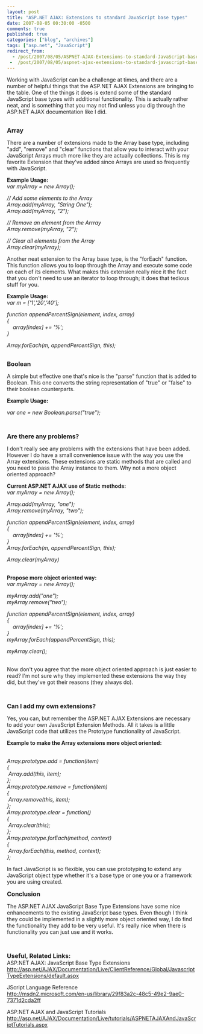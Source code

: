 ```yaml
---
layout: post
title: "ASP.NET AJAX: Extensions to standard JavaScript base types"
date: 2007-08-05 00:30:00 -0500
comments: true
published: true
categories: ["blog", "archives"]
tags: ["asp.net", "JavaScript"]
redirect_from: 
  - /post/2007/08/05/ASPNET-AJAX-Extensions-to-standard-JavaScript-base-types
 -  /post/2007/08/05/aspnet-ajax-extensions-to-standard-javascript-base-types
---
```

<!-- more -->
<p>Working with JavaScript can be a challenge at times, and there are a number of helpful things that the ASP.NET AJAX Extensions are bringing to the table. One of the things it does is extend some of the standard JavaScript base types with additional functionality. This is actually rather neat, and is something that you may not find unless you dig through the ASP.NET AJAX documentation like I did.</p>
<p><br /> <strong><span style="font-size: medium;">Array</span></strong></p>
<p>There are a number of extensions made to the Array base type, including "add", "remove" and "clear" functions that allow you to interact with your JavaScript Arrays much more like they are actually collections. This is my favorite Extension that they've added since Arrays are used so frequently with JavaScript.</p>
<p><strong>Example Usage:</strong> <br /> <em>var myArray = new Array();</em></p>
<p><em>// Add some elements to the Array<br /> Array.add(myArray, "String One");<br /> Array.add(myArray, "2");</em></p>
<p><em>// Remove an element from the Arrray<br /> Array.remove(myArray, "2");</em></p>
<p><em>// Clear all elements from the Array<br /> Array.clear(myArray);</em></p>
<p>Another neat extension to the Array base type, is the "forEach" function. This function allows you to loop through the Array and execute some code on each of its elements. What makes this extension really nice it the fact that you don't need to use an iterator to loop through; it does that tedious stuff for you.</p>
<p><strong>Example Usage:<br /> </strong><em>var m = ['1','20','40'];</em></p>
<p><em>function appendPercentSign(element, index, array)<br /> {<br /> &nbsp;&nbsp;&nbsp; array[index] += '%';<br /> }</em></p>
<p><em>Array.forEach(m, appendPercentSign, this);</em></p>
<p><br /> <strong><span style="font-size: medium;">Boolean</span></strong></p>
<p>A simple but effective one that's nice is the "parse" function that is added to Boolean. This one converts the string representation of "true" or "false" to their boolean counterparts.</p>
<p><strong>Example Usage:</strong></p>
<p><em>var one = new Boolean.parse("true");</em></p>
<p>&nbsp;</p>
<p><strong><span style="font-size: medium;">Are there any problems?</span></strong></p>
<p>I don't really see any problems with the extensions that have been added. However I do have a small convenience issue with the way you use the Array extensions. These extensions are static methods that are called and you need to pass the Array instance to them. Why not a more object oriented approach?</p>
<p><strong>Current ASP.NET AJAX use of Static methods:<br /> </strong><em>var myArray = new Array();</em></p>
<p><em>Array.add(myArray, "one");<br /> Array.remove(myArray, "two");</em></p>
<p><em>function appendPercentSign(element, index, array)<br /> {<br /> &nbsp;&nbsp;&nbsp; array[index] += '%';<br /> }<br /> Array.forEach(m, appendPercentSign, this);</em></p>
<p><em>Array.clear(myArray)</em></p>
<p><br /> <strong>Propose more object oriented way:</strong><br /> <em>var myArray = new Array();</em></p>
<p><em>myArray.add("one");<br /> myArray.remove("two");</em></p>
<p><em>function appendPercentSign(element, index, array)<br /> {<br /> &nbsp;&nbsp;&nbsp; array[index] += '%';<br /> }<br /> myArray.forEach(appendPercentSign, this);</em></p>
<p><em>myArray.clear();</em></p>
<p><br /> Now don't you agree that the more object oriented approach is just easier to read? I'm not sure why they implemented these extensions the way they did, but they've got their reasons (they always do).</p>
<p>&nbsp;</p>
<p><strong><span style="font-size: medium;">Can I add my own extensions?</span></strong></p>
<p>Yes, you can, but remember the ASP.NET AJAX Extensions are necessary to add your own JavaScript Extension Methods. All it takes is a little JavaScript code that utilizes the Prototype functionality of JavaScript.</p>
<p><strong>Example to make the Array extensions more object oriented:</strong></p>
<p><br /> <em>Array.prototype.add = function(item)<br /> {<br /> &nbsp;Array.add(this, item);<br /> };<br /> Array.prototype.remove = function(item)<br /> {<br /> &nbsp;Array.remove(this, item);<br /> };<br /> Array.prototype.clear = function()<br /> {<br /> &nbsp;Array.clear(this);<br /> };<br /> Array.prototype.forEach(method, context)<br /> {<br /> &nbsp;Array.forEach(this, method, context);<br /> };</em></p>
<p>In fact JavaScript is so flexible, you can use prototyping to extend any JavaScript object type whether it's a base type or one you or a framework you are using created.</p>
<p><strong><span style="font-size: medium;">Conclusion</span></strong></p>
<p>The ASP.NET AJAX JavaScript Base Type Extensions have some nice enhancements to the existing JavaScript base types. Even though I think they could be implemented in a slightly more object oriented way, I do find the functionality they add to be very useful. It's really nice when there is functionality you can just use and it works.</p>
<p>&nbsp;</p>
<p><strong><span style="font-size: medium;">Useful, Related Links:</span></strong><br /> ASP.NET AJAX: JavaScript Base Type Extensions<br /> <a href="http://asp.net/AJAX/Documentation/Live/ClientReference/Global/JavascriptTypeExtensions/default.aspx">http://asp.net/AJAX/Documentation/Live/ClientReference/Global/JavascriptTypeExtensions/default.aspx</a></p>
<p>JScript Language Reference<br /> <a href="http://msdn2.microsoft.com/en-us/library/29f83a2c-48c5-49e2-9ae0-7371d2cda2ff">http://msdn2.microsoft.com/en-us/library/29f83a2c-48c5-49e2-9ae0-7371d2cda2ff</a></p>
<p>ASP.NET AJAX and JavaScript Tutorials<br /> <a href="http://asp.net/AJAX/Documentation/Live/tutorials/ASPNETAJAXAndJavaScriptTutorials.aspx">http://asp.net/AJAX/Documentation/Live/tutorials/ASPNETAJAXAndJavaScriptTutorials.aspx</a></p>
